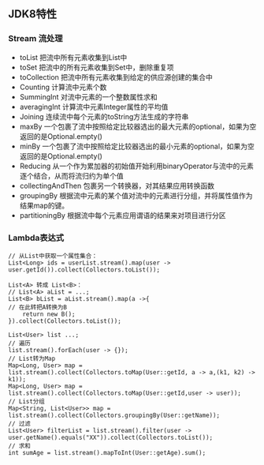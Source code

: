 ## JDK8特性

### Stream 流处理

- toList  把流中所有元素收集到List中
- toSet  把流中的所有元素收集到Set中，删除重复项
- toCollection  把流中所有元素收集到给定的供应源创建的集合中
- Counting  计算流中元素个数
- SummingInt  对流中元素的一个整数属性求和
- averagingInt  计算流中元素Integer属性的平均值
- Joining  连续流中每个元素的toString方法生成的字符串
- maxBy  一个包裹了流中按照给定比较器选出的最大元素的optional，如果为空返回的是Optional.empty()
- minBy  一个包裹了流中按照给定比较器选出的最小元素的optional，如果为空返回的是Optional.empty()
- Reducing  从一个作为累加器的初始值开始利用binaryOperator与流中的元素逐个结合，从而将流归约为单个值
- collectingAndThen  包裹另一个转换器，对其结果应用转换函数
- groupingBy  根据流中元素的某个值对流中的元素进行分组，并将属性值作为结果map的键。
- partitioningBy  根据流中每个元素应用谓语的结果来对项目进行分区

### Lambda表达式

```text
// 从List中获取一个属性集合：
List<Long> ids = userList.stream().map(user -> user.getId()).collect(Collectors.toList());

List<A> 转成 List<B>：
// List<A> aList = ...;
List<B> bList = aList.stream().map(a ->{
// 在此转把A转换为B
    return new B();
}).collect(Collectors.toList());

List<User> list ...;
// 遍历
list.stream().forEach(user -> {});
// List转为Map
Map<Long, User> map = list.stream().collect(Collectors.toMap(User::getId, a -> a,(k1, k2) -> k1));
Map<Long, User> map = list.stream().collect(Collectors.toMap(User::getId,user -> user));
// List分组
Map<String, List<User>> map = list.stream().collect(Collectors.groupingBy(User::getName));
// 过滤
List<User> filterList = list.stream().filter(user -> user.getName().equals("XX")).collect(Collectors.toList());
// 求和
int sumAge = list.stream().mapToInt(User::getAge).sum();
```

